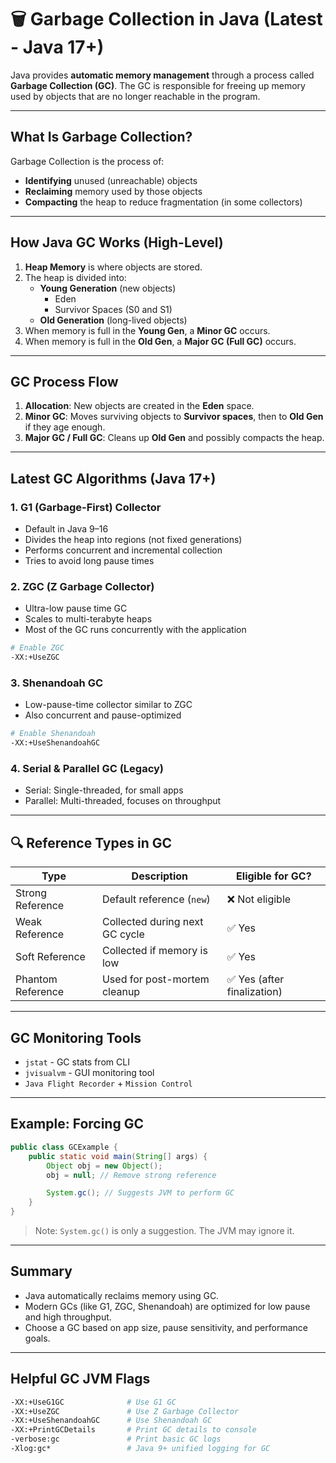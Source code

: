# 🗑️ Garbage Collection in Java (Latest - Java 17+)

Java provides **automatic memory management** through a process called **Garbage Collection (GC)**. The GC is responsible for freeing up memory used by objects that are no longer reachable in the program.

---

## What Is Garbage Collection?

Garbage Collection is the process of:

- **Identifying** unused (unreachable) objects
- **Reclaiming** memory used by those objects
- **Compacting** the heap to reduce fragmentation (in some collectors)

---

## How Java GC Works (High-Level)

1. **Heap Memory** is where objects are stored.
2. The heap is divided into:
   - **Young Generation** (new objects)
     - Eden
     - Survivor Spaces (S0 and S1)
   - **Old Generation** (long-lived objects)
3. When memory is full in the **Young Gen**, a **Minor GC** occurs.
4. When memory is full in the **Old Gen**, a **Major GC (Full GC)** occurs.

---

## GC Process Flow

1. **Allocation**: New objects are created in the **Eden** space.
2. **Minor GC**: Moves surviving objects to **Survivor spaces**, then to **Old Gen** if they age enough.
3. **Major GC / Full GC**: Cleans up **Old Gen** and possibly compacts the heap.

---

## Latest GC Algorithms (Java 17+)

### 1. **G1 (Garbage-First) Collector**

- Default in Java 9–16
- Divides the heap into regions (not fixed generations)
- Performs concurrent and incremental collection
- Tries to avoid long pause times

### 2. **ZGC (Z Garbage Collector)**

- Ultra-low pause time GC
- Scales to multi-terabyte heaps
- Most of the GC runs concurrently with the application

```sh
# Enable ZGC
-XX:+UseZGC
```

### 3. **Shenandoah GC**

- Low-pause-time collector similar to ZGC
- Also concurrent and pause-optimized

```sh
# Enable Shenandoah
-XX:+UseShenandoahGC
```

### 4. **Serial & Parallel GC (Legacy)**

- Serial: Single-threaded, for small apps
- Parallel: Multi-threaded, focuses on throughput

---

## 🔍 Reference Types in GC

| Type              | Description                    | Eligible for GC?            |
| ----------------- | ------------------------------ | --------------------------- |
| Strong Reference  | Default reference (`new`)      | ❌ Not eligible             |
| Weak Reference    | Collected during next GC cycle | ✅ Yes                      |
| Soft Reference    | Collected if memory is low     | ✅ Yes                      |
| Phantom Reference | Used for post-mortem cleanup   | ✅ Yes (after finalization) |

---

## GC Monitoring Tools

- `jstat` - GC stats from CLI
- `jvisualvm` - GUI monitoring tool
- `Java Flight Recorder` + `Mission Control`

---

## Example: Forcing GC

```java
public class GCExample {
    public static void main(String[] args) {
        Object obj = new Object();
        obj = null; // Remove strong reference

        System.gc(); // Suggests JVM to perform GC
    }
}
```

> Note: `System.gc()` is only a suggestion. The JVM may ignore it.

---

## Summary

- Java automatically reclaims memory using GC.
- Modern GCs (like G1, ZGC, Shenandoah) are optimized for low pause and high throughput.
- Choose a GC based on app size, pause sensitivity, and performance goals.

---

## Helpful GC JVM Flags

```sh
-XX:+UseG1GC              # Use G1 GC
-XX:+UseZGC               # Use Z Garbage Collector
-XX:+UseShenandoahGC      # Use Shenandoah GC
-XX:+PrintGCDetails       # Print GC details to console
-verbose:gc               # Print basic GC logs
-Xlog:gc*                 # Java 9+ unified logging for GC
```
